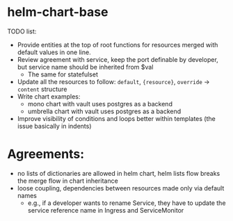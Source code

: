 # helm-chart-base

TODO list:
- Provide entities at the top of root functions for resources merged with default values in one line.
- Review agreement with service, keep the port definable by developer, but service name should be inherited from $val
  - The same for statefulset
- Update all the resources to follow: `default`, `{resource}`, `override` -> `content` structure
- Write chart examples:
  - mono chart with vault uses postgres as a backend
  - umbrella chart with vault uses postgres as a backend
- Improve visibility of conditions and loops better within templates (the issue basically in indents)


# Agreements:
 - no lists of dictionaries are allowed in helm chart, helm lists flow breaks the merge flow in chart inheritance
 - loose coupling, dependencies between resources made only via default names
   - e.g., if a developer wants to rename Service, they have to update the service reference name in Ingress and ServiceMonitor

